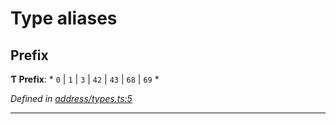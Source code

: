 

# Type aliases

<a id="prefix"></a>

##  Prefix

**Ƭ Prefix**: * `0` &#124; `1` &#124; `3` &#124; `42` &#124; `43` &#124; `68` &#124; `69`
*

*Defined in [address/types.ts:5](https://github.com/polkadot-js/common/blob/9fc3354/packages/keyring/src/address/types.ts#L5)*

___

